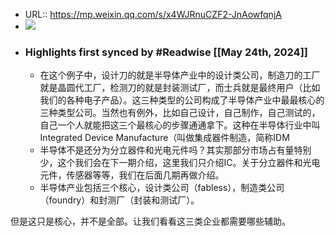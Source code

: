 - URL:: https://mp.weixin.qq.com/s/x4WJRnuCZF2-JnAowfqnjA
- ![](https://readwise-assets.s3.amazonaws.com/static/images/article0.00998d930354.png)
- ### Highlights first synced by #Readwise [[May 24th, 2024]]
    - 在这个例子中，设计刀的就是半导体产业中的设计类公司，制造刀的工厂就是晶圆代工厂，检测刀的就是封装测试厂，而士兵就是最终用户（比如我们的各种电子产品）。这三种类型的公司构成了半导体产业中最最核心的三种类型公司。当然也有例外，比如自己设计，自己制作，自己测试的，自己一个人就能把这三个最核心的步骤通通拿下。这种在半导体行业中叫Integrated Device Manufacture（叫做集成器件制造，简称IDM
    - 半导体不是还分为分立器件和光电元件吗？其实那部分市场占有量特别少，这个我们会在下一期介绍，这里我们只介绍IC。关于分立器件和光电元件，传感器等等，我们在后面几期再做介绍。
    - 半导体产业包括三个核心，设计类公司（fabless），制造类公司（foundry）和封测厂（封装和测试厂）。

但是这只是核心，并不是全部。让我们看看这三类企业都需要哪些辅助。
